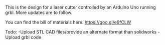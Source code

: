 This is the design for a laser cutter controlled by an Arduino Uno running grbl. More updates are to follow.

You can find the bill of materials here: https://goo.gl/e6fCLW

Todo:
-Upload STL CAD files/provide an alternate format than solidworks
-Upload grbl code
